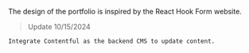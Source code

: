 The design of the portfolio is inspired by the React Hook Form website.

> Update 10/15/2024 

    Integrate Contentful as the backend CMS to update content.

